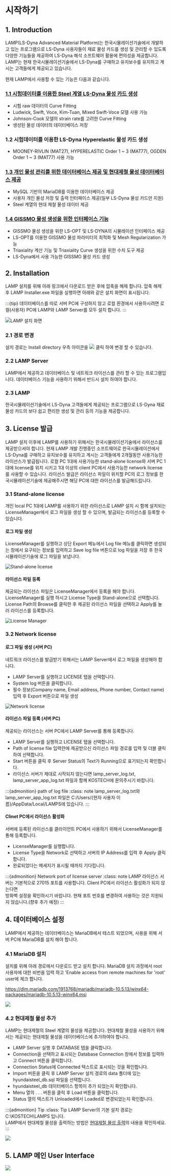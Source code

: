 # 시작하기

## 1. Introduction
LAMP(LS-Dyna Advanced Material Platform)는 한국시뮬레이션기술에서 개발하고 있는 프로그램으로 LS-Dyna 사용자들이 재료 물성 카드를 생성 및 관리할 수 있도록 다양한 기능들을 제공하여 LS-Dyna 해석 소프트웨어 활용에 편의성을 제공합니다. LAMP는 현재 한국시뮬레이션기술에서 LS-Dyna를 구매하고 유지보수를 유지하고 계시는 고객들에게 제공되고 있습니다.

현재 LAMP에서 사용할 수 있는 기능은 다음과 같습니다.

### [1.1 시험데이터를 이용한 Steel 계열 LS-Dyna 물성 카드 생성](./gen_material.md)
- 시험 raw 데이터의 Curve Fitting
- Ludwick, Swift, Voce, Kim-Tuan, Mixed Swift-Voce 모델 사용 가능
- Johnson-Cook 모델의 strain rate를 고려한 Curve Fitting
- 생성된 물성 데이터의 데이터베이스 저장

### 1.2 시험데이터를 이용한 LS-Dyna Hyperelastic 물성 카드 생성
- MOONEY-RIVLIN (MAT27), HYPERELASTIC Order 1 ~ 3 (MAT77), OGDEN Order 1 ~ 3 (MAT77) 사용 가능

### [1.3 개인 물성 관리를 위한 데이터베이스 제공 및 현대제철 물성 데이터베이스 제공](./database.md)
- MySQL 기반의 MariaDB를 이용한 데이터베이스 제공
- 사용자 개인 물성 저장 및 출력 인터페이스 제공(일부 LS-Dyna 물성 카드만 지원)
- Steel 계열의 현대 제철 물성 데이터 제공

### [1.4 GISSMO 물성 생성을 위한 인터페이스 기능](./lamp_gissmo.md)
- GISSMO 물성 생성을 위한 LS-OPT 및 LS-DYNA의 시뮬레이션 인터페이스 제공
- LS-OPT를 이용한 GISSMO 물성 파라미터의 최적화 및 Mesh Regularization 가능
- Triaxiality 계산 기능 및 Triaxiality Curve 생성을 위한 수치 도구 제공
- LS-Dyna에서 사용 가능한 GISSMO 물성 카드 생성

## 2. Installation
LAMP 설치를 위해 아래 링크에서 다운로드 받은 후에 압축을 해제 합니다. 압축 해제 후 LAMP Installer.exe 파일을 실행하면 아래와 같은 설치 화면이 표시됩니다. 

:::{tip}
데이터베이스를 따로 서버 PC에 구성하지 않고 로컬 환경에서 사용하시려면 로컬(사용자) PC에 LAMP와 LAMP Server를 모두 설치 합니다.
:::

![LAMP 설치 화면](images/LAMP0.png "LAMP 설치 화면")

### 2.1 경로 변경 
설치 경로는 Install directory 우측 아이콘을 ![](images/LAMP1.png) 클릭 하여 변경 할 수 있습니다.
### 2.2 LAMP Server
LAMP에서 제공하고 데이터베이스 및 네트워크 라이선스를 관리 할 수 있는 프로그램입니다. 데이터베이스 기능을 사용하기 위해서 반드시 설치 하여야 합니다.
### 2.3 LAMP
한국시뮬레이션기술에서 LS-Dyna 고객들에게 제공되는 프로그램으로 LS-Dyna 재료 물성 카드의 보다 쉽고 편리한 생성 및 관리 등의 기능을 제공합니다.

## 3. License 발급
LAMP 설치 이후에 LAMP를 사용하기 위해서는 한국시뮬레이션기술에서 라이선스를 제공받으셔야 합니다. 현재 LAMP 개발 진행중인 소프트웨어로 한국시뮬레이션에서 LS-Dyna를 구매하고 유지보수를 유지하고 계시는 고객들에게 2개월동안 사용가능한 라이선스가 발급됩니다. 로컬 PC 1대에 사용가능한 stand-alone license와 서버 PC 1대에 license를 위치 시키고 1대 이상의 client PC에서 사용가능한 network license를 사용할 수 있습니다. 라이선스 발급은 라이선스 파일이 위치할 PC의 로그 정보를 한국시뮬레이션기술에 제공해주시면 해당 PC에 대한 라이선스를 발급해드립니다.

### 3.1 Stand-alone license
개인 local PC 1대에 LAMP를 사용하기 위한 라이선스로 LAMP 설치 시 함께 설치되는 LicenseManager에서 로그 파일을 생성 할 수 있으며, 발급되는 라이선스를 등록할 수 있습니다. 

#### 로그 파일 생성
LicenseManager를 실행하고 상단 Export 메뉴에서 Log file 메뉴를 클릭하면 생성되는 창에서 요구되는 정보를 입력하고 Save log file 버튼으로 log 파일을 저장 후 한국시뮬레이션기술에 로그 파일을 보냅니다.

![Stand-alone license](images/LAMP2.png)

#### 라이선스 파일 등록
제공되는 라이선스 파일은 LicenseManager에서 등록을 해야 합니다. LicenseManager를 실행 하시고 License Type을 Stand-alone으로 선택합니다. \
License Path의 Browse를 클릭한 후 제공된 라이선스 파일을 선택하고 Apply를 눌러 라이선스를 등록합니다.

![License Manager](images/LAMP3.png)

### 3.2 Network license
#### 로그 파일 생성 (서버 PC)
네트워크 라이선스를 발급받기 위해서는 LAMP Server에서 로그 파일을 생성해야 합니다. 

- LAMP Server를 실행하고 LICENSE 탭을 선택합니다.
- System log 버튼을 클릭합니다.
- 필수 정보(Company name, Email address, Phone number, Contact name) 입력 후 Export 버튼으로 파일 생성

![Network license](images/LAMP5.png)

#### 라이선스 파일 등록 (서버 PC)
제공되는 라이선스는 서버 PC에서 LAMP Server를 통해 등록합니다.

- LAMP Server를 실행하고 LICENSE 탭을 선택합니다.
- Path of license file 입력란에 제공받으신 라이선스 파일 경로를 입력 및 더블 클릭하여 선택합니다.
- Start 버튼을 클릭 후 Server Status의 Text가 Running으로 표기되는지 확인합니다.
- 라이선스 서버가 제대로 시작되지 않는다면 lamp_server_log.txt, lamp_server_app_log.txt 파일과 함께 KOSTECH에 문의주시기 바랍니다.

:::{admonition} path of log file
:class: note
lamp_server_log.txt와 lamp_server_app_log.txt 파일은 C:/Users/{현자 사용자 이름}/AppData/Local/LAMPS에 있습니다.
:::

#### Clinet PC에서 라이선스 활성화
서버에 등록된 라이선스를 클라이언트 PC에서 사용하기 위해서 LicenseManager를 통해 등록합니다.

- LicenseManager를 실행합니다.
- License Type을 Network로 선택하고 서버의 IP Address를 입력 후 Apply 클릭합니다.
- 완료되었다는 메세지가 표시될 때까지 기다립니다.

:::{admonition} Network port of license server
:class: note
LAMP 라이선스 서버는 기본적으로 27015 포트를 사용합니다. Client PC에서 라이선스 활성화가 되지 않는다면 \
방화벽 설정을 확인하시기 바랍니다. 현재 포트 번호를 변경하여 사용하는 것은 지원되지 않습니다.(향후 추가 예정)
:::

## 4. 데이터베이스 설정
LAMP에서 제공하는 데이터베이스는 MariaDB에서 테스트 되었으며, 사용을 위해 서버 PC에 MariaDB를 설치 해야 합니다. 
### 4.1 MariaDB 설치
설치를 위해 아래 경로에서 다운로드 받고 설치 합니다. MariaDB 설치 과정에서 root 사용자에 대한 비번을 입력 하고 'Enable access from remote machines for 'root' user에 체크 합니다.

<https://dlm.mariadb.com/1913768/mariadb/mariadb-10.5.13/winx64-packages/mariadb-10.5.13-winx64.msi>

![](images/LAMP7.png)

### 4.2 현대제철 물성 추가
LAMP는 현대제철의 Steel 계열의 물성을 제공합니다. 현대제철 물성을 사용하기 위해서는 제공되는 현대제철 물성을 데이터베이스에 추가하여야 합니다.

- LAMP Server 실행 후 DATABASE 탭을 클릭합니다.
- Connection을 선택하고 표시되는 Database Connection 창에서 정보를 입력하고 Connect 버튼을 클릭합니다.
- Connection Status에 Connected 텍스트로 표시되는 것을 확인합니다.
- Import 버튼을 클릭 후 LAMP Server 설치 경로의 data 폴더에 있는 hyundaisteel_db.sql 파일을 선택합니다.
- hyundaisteel_db 데이터베이스 항목이 추가 되었는지 확인합니다.
- Menu 열의 . . . 버튼을 클릭 후 Load 버튼을 클릭합니다.
- Status 열의 텍스트가 Unloaded에서 Loaded로 변경되었는지 확인합니다.

:::{admonition} Tip
:class: Tip
LAMP Server의 기본 설치 경로는 C:\KOSTECH\LAMPS 입니다. \
LAMP에서 현대제철 물성을 출력하는 방법은 [현대제철 물성 출력](./database.md#1-mariadb-설치-및-현대제철-물성)의 내용을 확인하세요.
:::

![](images/LAMP6.png)

## 5. LAMP 메인 User Interface

![](images/LAMP9.png)